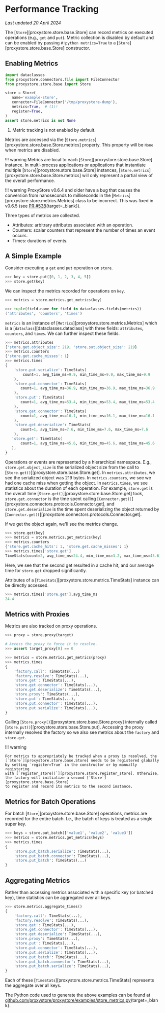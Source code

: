 # Performance Tracking

*Last updated 20 April 2024*

The [`Store`][proxystore.store.base.Store] can record metrics on executed operations (e.g., `get` and `put`).
Metric collection is disabled by default and can be enabled by passing `#!python metrics=True` to a [`Store`][proxystore.store.base.Store] constructor.

## Enabling Metrics

```python linenums="1"
import dataclasses
from proxystore.connectors.file import FileConnector
from proxystore.store.base import Store

store = Store(
   name='example-store',
   connector=FileConnector('/tmp/proxystore-dump'),
   metrics=True,  # (1)!
   register=True,
)
assert store.metrics is not None
```

1. Metric tracking is not enabled by default.

Metrics are accessed via the
[`Store.metrics`][proxystore.store.base.Store.metrics] property. This property
will be `None` when metrics are disabled.

!!! warning
    Metrics are local to each [`Store`][proxystore.store.base.Store] instance.
    In multi-process applications or applications that instantiate multiple
    [`Store`][proxystore.store.base.Store] instances,
    [`Store.metrics`][proxystore.store.base.Store.metrics] will only represent
    a partial view of the overall performance.

!!! warning
    ProxyStore v0.6.4 and older have a bug that causes the conversion from
    nanoseconds to milliseconds in the
    [`Metrics`][proxystore.store.metrics.Metrics] class to be incorrect.
    This was fixed in v0.6.5 (see
    [PR #538](https://github.com/proxystore/proxystore/pull/538){target=_blank}).

Three types of metrics are collected.

* Attributes: arbitrary attributes associated with an operation.
* Counters: scalar counters that represent the number of times an event occurs.
* Times: durations of events.

## A Simple Example

Consider executing a `get` and `put` operation on `store`.
```python
>>> key = store.put([0, 1, 2, 3, 4, 5])
>>> store.get(key)
```

We can inspect the metrics recorded for operations on `key`.
```python
>>> metrics = store.metrics.get_metrics(key)

>>> tuple(field.name for field in dataclasses.fields(metrics))
('attributes', 'counters', 'times')
```

`metrics` is an instance of [`Metrics`][proxystore.store.metrics.Metrics] which
is a [`dataclass`][dataclasses.dataclass] with three fields:
`attributes`, `counters`, and `times`. We can further inspect these fields.
```python
>>> metrics.attributes
{'store.get.object_size': 219, 'store.put.object_size': 219}
>>> metrics.counters
{'store.get.cache_misses': 1}
>>> metrics.times
{
    'store.put.serialize': TimeStats(
        count=1, avg_time_ms=9.9, min_time_ms=9.9, max_time_ms=9.9
    ),
    'store.put.connector': TimeStats(
       count=1, avg_time_ms=36.9, min_time_ms=36.9, max_time_ms=36.9
    ),
    'store.put': TimeStats(
       count=1, avg_time_ms=53.4, min_time_ms=53.4, max_time_ms=53.4
    ),
    'store.get.connector': TimeStats(
       count=1, avg_time_ms=16.1, min_time_ms=16.1, max_time_ms=16.1
    ),
    'store.get.deserialize': TimeStats(
       count=1, avg_time_ms=7.6, min_time_ms=7.6, max_time_ms=7.6
    ),
   'store.get': TimeStats(
       count=1, avg_time_ms=45.6, min_time_ms=45.6, max_time_ms=45.6
   ),
}
```

Operations or events are represented by a hierarchical namespace.
E.g., `store.get.object_size` is the serialized object size from the call to
[`Store.get()`][proxystore.store.base.Store.get].
In `metrics.attributes`, we see the serialized object was 219 bytes.
In `metrics.counters`, we see we had one cache miss when getting the object.
In `metrics.times`, we see statistics about the duration of each operation.
For example, `store.get` is the overall time
[`Store.get()`][proxystore.store.base.Store.get] took, `store.get.connector` is
the time spent calling
[`Connector.get()`][proxystore.connectors.protocols.Connector.get], and
`store.get.deserialize` is the time spent deserializing the object returned
by [`Connector.get()`][proxystore.connectors.protocols.Connector.get].

If we get the object again, we'll see the metrics change.
```python
>>> store.get(key)
>>> metrics = store.metrics.get_metrics(key)
>>> metrics.counters
{'store.get.cache_hits': 1, 'store.get.cache_misses': 1}
>>> metrics.times['store.get']
TimeStats(count=2, avg_time_ms=24.4, min_time_ms=3.2, max_time_ms=45.6)
```
Here, we see that the second get resulted in a cache hit, and our average
time for `store.get` dropped significantly.

Attributes of a [`TimeStats`][proxystore.store.metrics.TimeStats] instance
can be directly accessed.
```python
>>> metrics.times['store.get'].avg_time_ms
24.4
```

## Metrics with Proxies

Metrics are also tracked on proxy operations.
```python
>>> proxy = store.proxy(target)

# Access the proxy to force it to resolve.
>>> assert target_proxy[0] == 0

>>> metrics = store.metrics.get_metrics(proxy)
>>> metrics.times
{
    'factory.call': TimeStats(...)
    'factory.resolve': TimeStats(...),
    'store.get': TimeStats(...),
    'store.get.connector': TimeStats(...),
    'store.get.deserialize': TimeStats(...),
    'store.proxy': TimeStats(...),
    'store.put': TimeStats(...),
    'store.put.connector': TimeStats(...),
    'store.put.serialize': TimeStats(...),
}
```
Calling [`Store.proxy()`][proxystore.store.base.Store.proxy] internally
called [`Store.put()`][proxystore.store.base.Store.put]. Accessing the
proxy internally resolved the factory so we also see metrics about the
`factory` and `store.get`.

!!! warning

    For metrics to appropriately be tracked when a proxy is resolved, the
    [`Store`][proxystore.store.base.Store] needs to be registered globally
    by setting `register=True` in the constructor or by manually registering
    with [`register_store()`][proxystore.store.register_store]. Otherwise,
    the factory will initialize a second [`Store`][proxystore.store.base.Store]
    to register and record its metrics to the second instance.

## Metrics for Batch Operations

For batch [`Store`][proxystore.store.base.Store] operations, metrics are
recorded for the entire batch. I.e., the batch of keys is treated as a single
super key.

```python
>>> keys = store.put_batch(['value1', 'value2', 'value3'])
>>> metrics = store.metrics.get_metrics(keys)
>>> metrics.times
{
    'store.put_batch.serialize': TimeStats(...),
    'store.put_batch.connector': TimeStats(...),
    'store.put_batch': TimeStats(...)
}
```

## Aggregating Metrics

Rather than accessing metrics associated with a specific key (or batched key),
time statistics can be aggregated over all keys.

```python
>>> store.metrics.aggregate_times()
{
    'factory.call': TimeStats(...),
    'factory.resolve': TimeStats(...),
    'store.get': TimeStats(...),
    'store.get.connector': TimeStats(...),
    'store.get.deserialize': TimeStats(...),
    'store.proxy': TimeStats(...),
    'store.put': TimeStats(...),
    'store.put.connector': TimeStats(...),
    'store.put.serialize': TimeStats(...),
    'store.put_batch': TimeStats(...),
    'store.put_batch.connector': TimeStats(...),
    'store.put_batch.serialize': TimeStats(...),
}
```
Each of these [`TimeStats`][proxystore.store.metrics.TimeStats] represents
the aggregate over all keys.

The Python code used to generate the above examples can be found at
[github.com/proxystore/proxystore/examples/store_metrics.py](https://github.com/proxystore/proxystore/blob/main/examples/store_metrics.py){target=_blank}.

